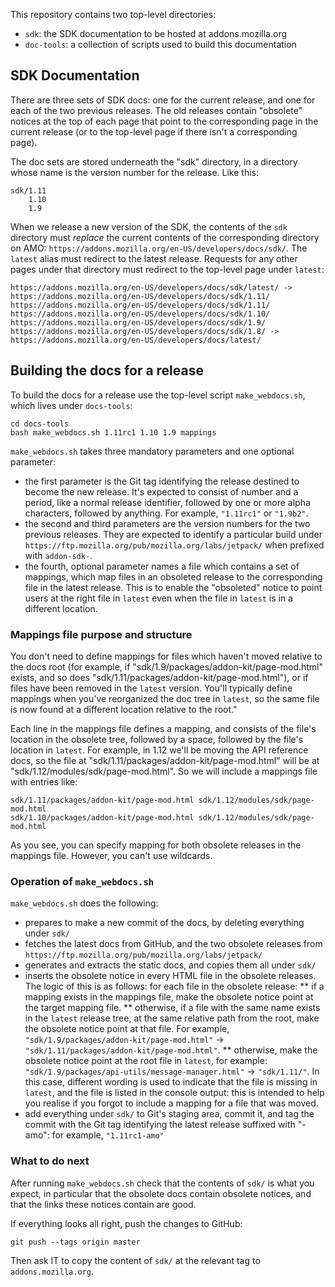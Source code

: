 This repository contains two top-level directories:
- `sdk`: the SDK documentation to be hosted at addons.mozilla.org
- `doc-tools`: a collection of scripts used to build this documentation

## SDK Documentation ##

There are three sets of SDK docs: one for the current release, and one for each of the two previous releases. The old releases contain "obsolete" notices at the top of each page that point to the corresponding page in the current release (or to the top-level page if there isn't a corresponding page).

The doc sets are stored underneath the "sdk" directory, in a directory whose name is the version number for the release. Like this:

    sdk/1.11
        1.10
        1.9

When we release a new version of the SDK, the contents of the `sdk` directory must *replace* the current contents of the corresponding directory on AMO: `https://addons.mozilla.org/en-US/developers/docs/sdk/`. The `latest` alias must redirect to the latest release. Requests for any other pages under that directory must redirect to the top-level page under `latest`:

    https://addons.mozilla.org/en-US/developers/docs/sdk/latest/ -> https://addons.mozilla.org/en-US/developers/docs/sdk/1.11/
    https://addons.mozilla.org/en-US/developers/docs/sdk/1.11/
    https://addons.mozilla.org/en-US/developers/docs/sdk/1.10/
    https://addons.mozilla.org/en-US/developers/docs/sdk/1.9/
    https://addons.mozilla.org/en-US/developers/docs/sdk/1.8/ -> https://addons.mozilla.org/en-US/developers/docs/latest/

## Building the docs for a release ##

To build the docs for a release use the top-level script `make_webdocs.sh`, which lives under `docs-tools`:

    cd docs-tools
    bash make_webdocs.sh 1.11rc1 1.10 1.9 mappings

`make_webdocs.sh` takes three mandatory parameters and one optional parameter:

* the first parameter is the Git tag identifying the release destined to become the new release. It's expected to consist of number and a period, like a normal release identifier, followed by one or more alpha characters, followed by anything. For example, `"1.11rc1"` or `"1.9b2"`.
* the second and third parameters are the version numbers for the two previous releases. They are expected to identify a particular build under `https://ftp.mozilla.org/pub/mozilla.org/labs/jetpack/` when prefixed with `addon-sdk-`.
* the fourth, optional parameter names a file which contains a set of mappings, which map files in an obsoleted release to the corresponding file in the latest release. This is to enable the "obsoleted" notice to point users at the right file in `latest` even when the file in `latest` is in a different location.

### Mappings file purpose and structure ###

You don't need to define mappings for files which haven't moved relative to the docs root (for example, if "sdk/1.9/packages/addon-kit/page-mod.html" exists, and so does "sdk/1.11/packages/addon-kit/page-mod.html"), or if files have been removed in the `latest` version. You'll typically define mappings when you've reorganized the doc tree in `latest`, so the same file is now found at a different location relative to the root."

Each line in the mappings file defines a mapping, and consists of the file's location in the obsolete tree, followed by a space, followed by the file's location in `latest`. For example, in 1.12 we'll be moving the API reference docs, so the file at "sdk/1.11/packages/addon-kit/page-mod.html" will be at "sdk/1.12/modules/sdk/page-mod.html". So we will include a mappings file with entries like:

    sdk/1.11/packages/addon-kit/page-mod.html sdk/1.12/modules/sdk/page-mod.html
    sdk/1.10/packages/addon-kit/page-mod.html sdk/1.12/modules/sdk/page-mod.html

As you see, you can specify mapping for both obsolete releases in the mappings file. However, you can't use wildcards.

### Operation of `make_webdocs.sh` ###

`make_webdocs.sh` does the following:

* prepares to make a new commit of the docs, by deleting everything under `sdk/`
* fetches the latest docs from GitHub, and the two obsolete releases from `https://ftp.mozilla.org/pub/mozilla.org/labs/jetpack/`
* generates and extracts the static docs, and copies them all under `sdk/`
* inserts the obsolete notice in every HTML file in the obsolete releases. The logic of this is as follows: for each file in the obsolete release:
** if a mapping exists in the mappings file, make the obsolete notice point at the target mapping file.
** otherwise, if a file with the same name exists in the `latest` release tree, at the same relative path from the root, make the obsolete notice point at that file. For example, `"sdk/1.9/packages/addon-kit/page-mod.html"` -> `"sdk/1.11/packages/addon-kit/page-mod.html"`.
** otherwise, make the obsolete notice point at the root file in `latest`, for example: `"sdk/1.9/packages/api-utils/message-manager.html"` -> `"sdk/1.11/"`. In this case, different wording is used to indicate that the file is missing in `latest`, and the file is listed in the console output: this is intended to help you realise if you forgot to include a mapping for a file that was moved.
* add everything under `sdk/` to Git's staging area, commit it, and tag the commit with the Git tag identifying the latest release suffixed with "-amo": for example, `"1.11rc1-amo"`

### What to do next ###

After running `make_webdocs.sh` check that the contents of `sdk/` is what you expect, in particular that the obsolete docs contain obsolete notices, and that the links these notices contain are good.

If everything looks all right, push the changes to GitHub:

    git push --tags origin master

Then ask IT to copy the content of `sdk/` at the relevant tag to `addons.mozilla.org`.
